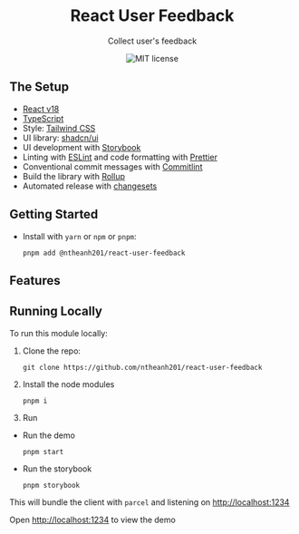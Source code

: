 <h1 align="center">React User Feedback</h1>

<div align="center">
  <p>
    Collect user's feedback
  </p>
  <img src="https://img.shields.io/badge/License-MIT-green.svg" alt="MIT license" >
</div>

## The Setup

- [React v18](https://react.dev/)
- [TypeScript](https://www.typescriptlang.org/)
- Style: [Tailwind CSS](https://tailwindcss.com/)
- UI library: [shadcn/ui](https://ui.shadcn.com/)
- UI development with [Storybook](https://storybook.js.org/)
- Linting with [ESLint](https://eslint.org/) and code formatting with [Prettier](https://prettier.io/)
- Conventional commit messages with [Commitlint](https://commitlint.js.org/)
- Build the library with [Rollup](https://rollupjs.org/)
- Automated release with [changesets](https://github.com/changesets/changesets/)

## Getting Started

- Install with `yarn` or `npm` or `pnpm`:

  `pnpm add @ntheanh201/react-user-feedback`

## Features

## Running Locally

To run this module locally:

1. Clone the repo:

   `git clone https://github.com/ntheanh201/react-user-feedback`

2. Install the node modules

   `pnpm i`

3. Run

- Run the demo

  `pnpm start`

- Run the storybook

  `pnpm storybook`

This will bundle the client with `parcel` and listening on [http://localhost:1234](http://localhost:1234)

Open [http://localhost:1234](http://localhost:1234) to view the demo
